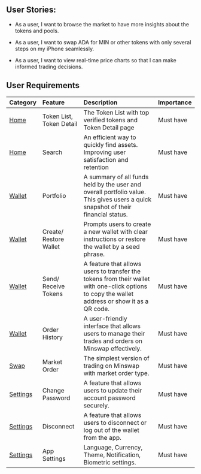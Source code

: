 ## User Stories:

* As a user, I want to browse the market to have more insights about the tokens and pools.

* As a user, I want to swap ADA for MIN or other tokens with only several steps on my iPhone seamlessly.

* As a user, I want to view real-time price charts so that I can make informed trading decisions.

## User Requirements

| Category                        | Feature                  | Description | Importance |
|:--------------------------------|:-------------------------| :---- | :---- |
| [Home](CategoryHome.md)         | Token List, Token Detail | The Token List with top verified tokens and Token Detail page | Must have |
| [Home](CategoryHome.md)         | Search                   | An efficient way to quickly find assets. Improving user satisfaction and retention | Must have |
| [Wallet](CategoryWallet.md)     | Portfolio                | A summary of all funds held by the user and overall portfolio value. This gives users a quick snapshot of their financial status. | Must have |
| [Wallet](CategoryWallet.md)     | Create/ Restore Wallet   | Prompts users to create a new wallet with clear instructions or restore the wallet by a seed phrase. | Must have |
| [Wallet](CategoryWallet.md)     | Send/ Receive Tokens     | A feature that allows users to transfer the tokens from their wallet with one-click options to copy the wallet address or show it as a QR code. | Must have |
| [Wallet](CategoryWallet.md)     | Order History            | A user-friendly interface that allows users to manage their trades and orders on Minswap effectively. | Must have |
| [Swap](CategorySwap.md)         | Market Order             | The simplest version of trading on Minswap with market order type. | Must have |
| [Settings](CategorySettings.md) | Change Password          | A feature that allows users to update their account password securely. | Must have |
| [Settings](CategorySettings.md) | Disconnect               | A feature that allows users to disconnect or log out of the wallet from the app. | Must have |
| [Settings](CategorySettings.md) | App Settings             | Language, Currency, Theme, Notification, Biometric settings. | Must have |